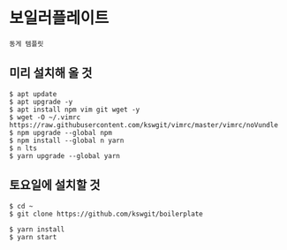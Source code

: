 # 보일러플레이트
    동게 템플릿

## 미리 설치해 올 것

    $ apt update
    $ apt upgrade -y
    $ apt install npm vim git wget -y
    $ wget -O ~/.vimrc https://raw.githubusercontent.com/kswgit/vimrc/master/vimrc/noVundle
    $ npm upgrade --global npm
    $ npm install --global n yarn
    $ n lts
    $ yarn upgrade --global yarn 

## 토요일에 설치할 것

    $ cd ~
    $ git clone https://github.com/kswgit/boilerplate

    $ yarn install
    $ yarn start
